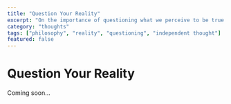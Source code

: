 ```yaml
---
title: "Question Your Reality"
excerpt: "On the importance of questioning what we perceive to be true and developing independent thought."
category: "thoughts"
tags: ["philosophy", "reality", "questioning", "independent thought"]
featured: false
---
```


# Question Your Reality

Coming soon...
